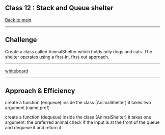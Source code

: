 ## Class 12 : Stack and Queue shelter

[Back to main](https://github.com/Raghdsmadi/data-structures-and-algorithms) 
******************************************
## Challenge

Create a class called AnimalShelter which holds only dogs and cats.
The shelter operates using a first-in, first-out approach.

*******************************************************************************
[whiteboard](./Capture.PNG)
***************************************************

## Approach & Efficiency

create a function (enqueue) inside the class (AnimalShelter) it takes two argument (name,pref) 

create a function (dequeue) inside the class (AnimalShelter) it takes one argument: the preferred animal check if the input is at the front of the queue and dequeue it and return it